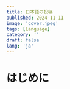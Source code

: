 ```yaml
---
title: 日本語の投稿
published: 2024-11-11
image: 'cover.jpeg'
tags: [Language]
category: ''
draft: false 
lang: 'ja'
---
```


# はじめに